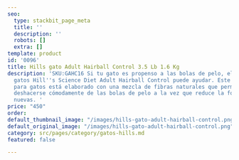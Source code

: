 ```yaml
---
seo:
  type: stackbit_page_meta
  title: ''
  description: ''
  robots: []
  extra: []
template: product
id: '0096'
title: Hills gato Adult Hairball Control 3.5 Lb 1.6 Kg
description: 'SKU:GAHC16 Si tu gato es propenso a las bolas de pelo, el alimento para
  gatos Hill''s Science Diet Adult Hairball Control puede ayudar. Este alimento seco
  para gatos está elaborado con una mezcla de fibras naturales que permiten a tu gato
  deshacerse cómodamente de las bolas de pelo a la vez que reduce la formación de
  nuevas. '
price: "450"
order: 
default_thumbnail_image: "/images/hills-gato-adult-hairball-control.png"
default_original_image: "/images/hills-gato-adult-hairball-control.png"
category: src/pages/category/gatos-hills.md
featured: false

---
```

